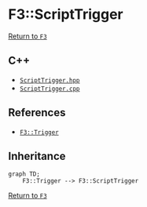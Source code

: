 # F3::ScriptTrigger

[Return to `F3`](/docs/F3.md)

## C++

- [`ScriptTrigger.hpp`](/c++/include/ScriptTrigger.hpp)
- [`ScriptTrigger.cpp`](/c++/source/ScriptTrigger.cpp)

## References

- [`F3::Trigger`](/docs/F3/Trigger.md)

## Inheritance

```mermaid
graph TD;
    F3::Trigger --> F3::ScriptTrigger
```

[Return to `F3`](/docs/F3.md)